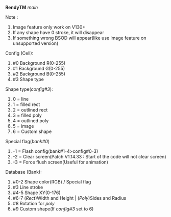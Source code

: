 **RendyTM** _main_

Note :

1. Image feature only work on V130+
2. If any shape have 0 stroke, it will disappear
3. If something wrong BSOD will appear(like use image feature on unsupported version)

Config (Cell): 

1. #0 Background R(0-255)
2. #1 Background G(0-255)
3. #2 Background B(0-255)
4. #3 Shape type

Shape type(_config#3_):

1. 0 = line
2. 1 = filled rect
3. 2 = outlined rect
4. 3 = filled poly
5. 4 = outlined poly
6. 5 = image
7. 6 = Custom shape

Special flag(_bank#0_)

1. -1 = Flash config(bank#1-4>config#0-3)
2. -2 = Clear screen(Patch V1.14.33 : Start of the code will not clear screen)
3. -3 = Force flush screen(Useful for animation)

Database (Bank):

1. #0-2 Shape color(RGB) / Special flag
2. #3 Line stroke
3. #4-5 Shape XY(0-176)
4. #6-7 (_Rect_)Width and Height | (_Poly_)Sides and Radius
5. #8 Rotation for _poly_
6. #9 Custom shape(If _config#3_ set to 6)
